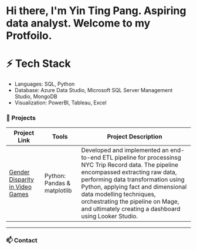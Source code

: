 # Hi there, I'm Yin Ting Pang. Aspiring data analyst. Welcome to my Protfoilo. 


# ⚡ Tech Stack

- Languages: SQL, Python
- Database: Azure Data Studio, Microsoft SQL Server Management Studio, MongoDB
- Visualization: PowerBI, Tableau, Excel
  
### 🌱 Projects
| Project Link | Tools | Project Description | 
|---|---|---|
| [Gender Disparity in Video Games](https://github.com/ytingp/Gender-Disparity-in-Video-Games/tree/main) | Python: Pandas & matplotlib | Developed and implemented an end-to-end ETL pipeline for processinsg NYC Trip Record data. The pipeline encompassed extracting raw data, performing data transformation using Python, applying fact and dimensional data modelling techniques, orchestrating the pipeline on Mage, and ultimately creating a dashboard using Looker Studio. |

***

### 📫 Contact

<!--
**ytingp/ytingp** is a ✨ _special_ ✨ repository because its `README.md` (this file) appears on your GitHub profile.

Here are some ideas to get you started:

- 🔭 I’m currently working on ...
- 
- 👯 I’m looking to collaborate on ...
- 🤔 I’m looking for help with ...
- 💬 Ask me about ...
- 
- 😄 Pronouns: ...
- 
-->
